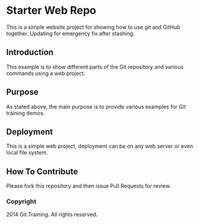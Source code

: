 # Starter Web Repo

This is a simple website project for showing how to use git and GitHub together. Updating for emergency fix after stashing.

## Introduction

This example is to show different parts of the Git repository and various commands using a web project.


## Purpose

As stated above, the main purpose is to provide various examples for Git training demos.

## Deployment

This is a simple web project, deployment can be on any web server or even local file system.

## How To Contribute

Please fork this repository and then issue Pull Requests for review.

### Copyright

2014 Git.Training. All rights reserved.
